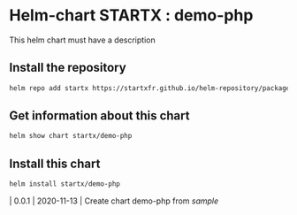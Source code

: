 # Helm-chart STARTX : demo-php

This helm chart must have a description

## Install the repository

```bash
helm repo add startx https://startxfr.github.io/helm-repository/packages/
```

## Get information about this chart

```bash
helm show chart startx/demo-php
```

## Install this chart

```bash
helm install startx/demo-php
```
| 0.0.1  | 2020-11-13 | Create chart demo-php from _sample_
